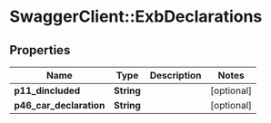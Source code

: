# SwaggerClient::ExbDeclarations

## Properties
Name | Type | Description | Notes
------------ | ------------- | ------------- | -------------
**p11_dincluded** | **String** |  | [optional] 
**p46_car_declaration** | **String** |  | [optional] 

